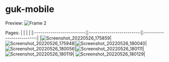 # guk-mobile

Preview:
![Frame 2](https://user-images.githubusercontent.com/86879174/170740481-3eececc9-7e06-4343-ae24-1513c04fc731.png)


Pages:
| | | |
|:-------------------------:|:-------------------------:|:-------------------------:|
|![Screenshot_20220526_175859](https://user-images.githubusercontent.com/86879174/170739482-6b62b602-b58d-40fe-86ec-07002f90577d.png)|![Screenshot_20220526_175948](https://user-images.githubusercontent.com/86879174/170739499-3a8e0716-f510-4881-93a6-ce8573c531c8.png)|![Screenshot_20220526_180040](https://user-images.githubusercontent.com/86879174/170739512-7cf63a99-292c-450e-8a3f-c0c6337d2c4b.png)|
![Screenshot_20220526_180056](https://user-images.githubusercontent.com/86879174/170739527-6f46f784-6d01-4a99-b7ab-0a145500b876.png)|![Screenshot_20220526_180111](https://user-images.githubusercontent.com/86879174/170739550-f26619f7-a335-464a-8825-f42db00544b4.png)|![Screenshot_20220526_180119](https://user-images.githubusercontent.com/86879174/170739555-f2f5ccd5-a474-4a02-b516-5b1680504c4d.png)|
![Screenshot_20220526_180129](https://user-images.githubusercontent.com/86879174/170739556-fb2322d4-6168-4cfd-af81-2ad75fd64df8.png)|
